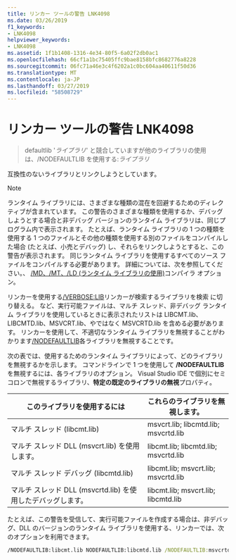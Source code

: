 ```yaml
---
title: リンカー ツールの警告 LNK4098
ms.date: 03/26/2019
f1_keywords:
- LNK4098
helpviewer_keywords:
- LNK4098
ms.assetid: 1f1b1408-1316-4e34-80f5-6a02f2db0ac1
ms.openlocfilehash: 66cf1a1bc75405ffc9bae8158bfc8682776a8228
ms.sourcegitcommit: 06fc71a46e3c4f6202a1c0bc604aa40611f50d36
ms.translationtype: MT
ms.contentlocale: ja-JP
ms.lasthandoff: 03/27/2019
ms.locfileid: "58508729"
---
```

# <a name="linker-tools-warning-lnk4098"></a>リンカー ツールの警告 LNK4098

> defaultlib '*ライブラリ*' と競合していますが他のライブラリの使用は、/NODEFAULTLIB を使用する:*ライブラリ*

互換性のないライブラリとリンクしようとしています。

> [!NOTE]
> ランタイム ライブラリには、さまざまな種類の混在を回避するためのディレクティブが含まれています。 この警告のさまざまな種類を使用するか、デバッグしようとする場合と非デバッグ バージョンのランタイム ライブラリは、同じプログラム内で表示されます。 たとえば、ランタイム ライブラリの 1 つの種類を使用する 1 つのファイルとその他の種類を使用する別のファイルをコンパイルした場合 (たとえば、小売とデバッグ) し、それらをリンクしようとすると、この警告が表示されます。 同じランタイム ライブラリを使用するすべてのソース ファイルをコンパイルする必要があります。 詳細については、次を参照してください。、 [/MD、/MT、/LD (ランタイム ライブラリの使用)](../../build/reference/md-mt-ld-use-run-time-library.md)コンパイラ オプション。

リンカーを使用する[/VERBOSE:LIB](../../build/reference/verbose-print-progress-messages.md)リンカーが検索するライブラリを検索 に切り替える。 など、実行可能ファイルは、マルチ スレッド、非デバッグ ランタイム ライブラリを使用しているときに表示されたリストは LIBCMT.lib、LIBCMTD.lib、MSVCRT.lib、やではなく MSVCRTD.lib を含める必要があります。 リンカーを使用して、不適切なランタイム ライブラリを無視することがわかります[/NODEFAULTLIB](../../build/reference/nodefaultlib-ignore-libraries.md)各ライブラリを無視することです。

次の表では、使用するためのランタイム ライブラリによって、どのライブラリを無視するかを示します。 コマンドラインで 1 つを使用して **/NODEFAULTLIB**を無視するには、各ライブラリのオプション。 Visual Studio IDE で個別にセミコロンで無視するライブラリ、**特定の既定のライブラリの無視**プロパティ。

| このライブラリを使用するには | これらのライブラリを無視します。 |
|-----------------------------------|----------------------------|
| マルチ スレッド (libcmt.lib) | msvcrt.lib; libcmtd.lib; msvcrtd.lib |
| マルチ スレッド DLL (msvcrt.lib) を使用します。 | libcmt.lib; libcmtd.lib; msvcrtd.lib |
| マルチ スレッド デバッグ (libcmtd.lib) | libcmt.lib; msvcrt.lib; msvcrtd.lib |
| マルチ スレッド DLL (msvcrtd.lib) を使用したデバッグします。 | libcmt.lib; msvcrt.lib; libcmtd.lib |

たとえば、この警告を受信して、実行可能ファイルを作成する場合は、非デバッグ、DLL のバージョンのランタイム ライブラリを使用する、リンカーでは、次のオプションを利用できます。

```cmd
/NODEFAULTLIB:libcmt.lib NODEFAULTLIB:libcmtd.lib /NODEFAULTLIB:msvcrtd.lib
```